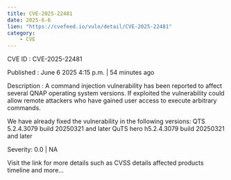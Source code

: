 ```yaml
---
title: CVE-2025-22481
date: 2025-6-6
lien: "https://cvefeed.io/vuln/detail/CVE-2025-22481"
category:
    - CVE
---
```


CVE ID : CVE-2025-22481

Published :  June 6
2025
4:15 p.m. | 54 minutes ago

Description : A command injection vulnerability has been reported to affect several QNAP operating system versions. If exploited
the vulnerability could allow remote attackers who have gained user access to execute arbitrary commands.

We have already fixed the vulnerability in the following versions:
QTS 5.2.4.3079 build 20250321 and later
QuTS hero h5.2.4.3079 build 20250321 and later

Severity: 0.0 | NA

Visit the link for more details
such as CVSS details
affected products
timeline
and more...
